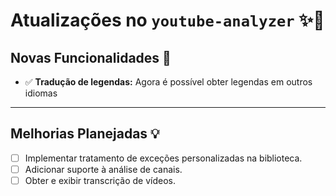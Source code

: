 # Atualizações no `youtube-analyzer` ✨🎉

## Novas Funcionalidades 🚀
- ✅ **Tradução de legendas:** Agora é possível obter legendas em outros idiomas

---

## Melhorias Planejadas 💡
- [ ] Implementar tratamento de exceções personalizadas na biblioteca.
- [ ] Adicionar suporte à análise de canais.
- [ ] Obter e exibir transcrição de vídeos.
